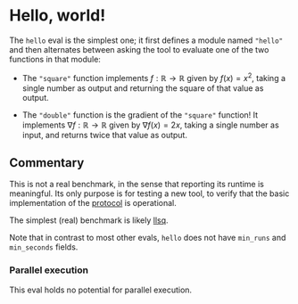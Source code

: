 # Hello, world!

The `hello` eval is the simplest one; it first defines a module named `"hello"` and then alternates between asking the tool to evaluate one of the two functions in that module:

- The `"square"` function implements $f : \mathbb{R} \to \mathbb{R}$ given by $f(x) = x^2$, taking a single number as output and returning the square of that value as output.

- The `"double"` function is the gradient of the `"square"` function! It implements $\nabla f : \mathbb{R} \to \mathbb{R}$ given by $\nabla f(x) = 2x$, taking a single number as input, and returns twice that value as output.

## Commentary

This is not a real benchmark, in the sense that reporting its runtime
is meaningful. Its only purpose is for testing a new tool, to verify
that the basic implementation of the [protocol][] is operational.

The simplest (real) benchmark is likely [llsq][].

Note that in contrast to most other evals, `hello` does not have
`min_runs` and `min_seconds` fields.

### Parallel execution

This eval holds no potential for parallel execution.

[protocol]: /CONTRIBUTING.md#types
[llsq]: /evals/llsq
